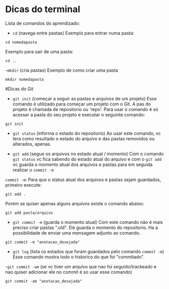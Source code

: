 # Dicas do terminal
Lista de comandos do aprendizado:


- `cd` (navega entre pastas)
Exemplo para entrar numa pasta:

```
cd nomedapasta
```

Exemplo para sair de uma pasta:

```
cd ..
```

-`mkdir` (cria pastas)
Exemplo de como criar uma pasta

```
mkdir nomedapasta
```

#Dicas do Git

- `git init` (começar a seguir as pastas e arquivos de um projeto)
Esse comando é utilizado para começar um projeto com o Git. A pas do projeto é chamada de repositorio ou 'repo'. Para usar o comando é só acessar a pasta do seu projeto e executar o seguinte comando:

```
git init
```

- `git status` (informa o estado do repositorio)
Ao usar este comando, vc tera como resultado o estado do arquivo e das pastas removidos ou alterados, apenas.

- `git add` (segue os arquivos no estado atual / momento)
Com o comando `git status` vc fica sabendo do estado atual do arquivo e com o `git add` vc guarda o momento atual dos arquivos e pastas para em seguida realizar o `commit -m`

`commit -m`:
Para que o status atual dos arquivos e pastas sejam guardados, primeiro execute:

```
git add .
```

Porém se quiser apenas alguns arquivos existe o comando abaixo:

```
git add pasta/arquivo
```

- `git commit -m` (guarda o momento atual)
Com este comando não é mais preciso criar pastas ".old". Ele guarda o momento do repositorio.
Ha a possibilidade de enviar uma mensagem adjunto ao comando.

```
git commit -m "anotacao_desejada"
```

- `git log`  (lista os estados que foram guardados pelo comando `commit -m`)
Esse comando mostra todo o historico do que foi "commitado".

-`git commit -am` (se vc tiver um arquivo que nao foi seguido/trackeado e nao quiser adicionar ele no commit é so usar esse comando)
```
git commit -am "anotacao_desejada"